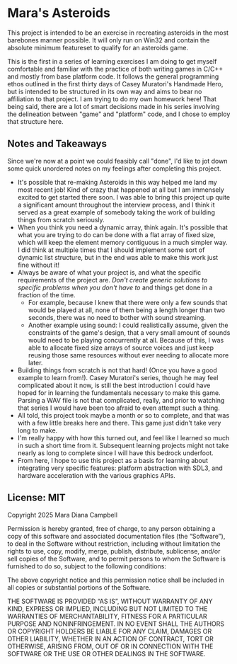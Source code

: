 # Mara's Asteroids

This project is intended to be an exercise in recreating asteroids in the most barebones manner possible. It will only run on Win32 and contain the absolute minimum featureset to qualify for an asteroids game.

This is the first in a series of learning exercises I am doing to get myself comfortable and familiar with the practice of both writing games in C/C++ and mostly from base platform code. It follows the general programming ethos outlined in the first thirty days of Casey Muratori's Handmade Hero, but is intended to be structured in its own way and aims to bear no affiliation to that project. I am trying to do my own homework here! That being said, there are a lot of smart decisions made in his series involving the delineation between "game" and "platform" code, and I chose to employ that structure here.

## Notes and Takeaways

Since we're now at a point we could feasibly call "done", I'd like to jot down some quick unordered notes on my feelings after completing this project.

* It's possible that re-making Asteroids in this way helped me land my most recent job! Kind of crazy that happened at all but I am immensely excited to get started there soon. I was able to bring this project up quite a significant amount throughout the interview process, and I think it served as a great example of somebody taking the work of building things from scratch seriously.
* When you think you need a dynamic array, think again. It's possible that what you are trying to do can be done with a flat array of fixed size, which will keep the element memory contiguous in a much simpler way. I did think at multiple times that I should implement some sort of dynamic list structure, but in the end was able to make this work just fine without it!
* Always be aware of what your project is, and what the specific requirements of the project are. *Don't create generic solutions to specific problems when you don't have to* and things get done in a fraction of the time.
  * For example, because I knew that there were only a few sounds that would be played at all, none of them being a length longer than two seconds, there was no need to bother with sound streaming.
  * Another example using sound: I could realistically assume, given the constraints of the game's design, that a very small amount of sounds would need to be playing concurrently at all. Because of this, I was able to allocate fixed size arrays of source voices and just keep reusing those same resources without ever needing to allocate more later.
* Building things from scratch is not that hard! (Once you have a good example to learn from!). Casey Muratori's series, though he may feel complicated about it now, is still the best introduction I could have hoped for in learning the fundamentals necessary to make this game. Parsing a WAV file is not that complicated, really, and prior to watching that series I would have been too afraid to even attempt such a thing.
* All told, this project took maybe a month or so to complete, and that was with a few little breaks here and there. This game just didn't take very long to make.
* I'm really happy with how this turned out, and feel like I learned so much in such a short time from it. Subsequent learning projects might not take nearly as long to complete since I will have this bedrock underfoot.
* From here, I hope to use this project as a basis for learning about integrating very specific features: platform abstraction with SDL3, and hardware acceleration with the various graphics APIs.

## License: MIT

Copyright 2025 Mara Diana Campbell

Permission is hereby granted, free of charge, to any person obtaining a copy of this software and associated documentation files (the “Software”), to deal in the Software without restriction, including without limitation the rights to use, copy, modify, merge, publish, distribute, sublicense, and/or sell copies of the Software, and to permit persons to whom the Software is furnished to do so, subject to the following conditions:

The above copyright notice and this permission notice shall be included in all copies or substantial portions of the Software.

THE SOFTWARE IS PROVIDED “AS IS”, WITHOUT WARRANTY OF ANY KIND, EXPRESS OR IMPLIED, INCLUDING BUT NOT LIMITED TO THE WARRANTIES OF MERCHANTABILITY, FITNESS FOR A PARTICULAR PURPOSE AND NONINFRINGEMENT. IN NO EVENT SHALL THE AUTHORS OR COPYRIGHT HOLDERS BE LIABLE FOR ANY CLAIM, DAMAGES OR OTHER LIABILITY, WHETHER IN AN ACTION OF CONTRACT, TORT OR OTHERWISE, ARISING FROM, OUT OF OR IN CONNECTION WITH THE SOFTWARE OR THE USE OR OTHER DEALINGS IN THE SOFTWARE.